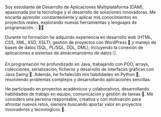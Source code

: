 

Soy estudiante de Desarrollo de Aplicaciones Multiplataforma (DAM), apasionada por la tecnología y el desarrollo de soluciones innovadoras. Me encanta aprender constantemente y aplicar mis conocimientos en proyectos reales, explorando nuevas herramientas y lenguajes de programación. 💡👩‍💻

Durante mi formación he adquirido experiencia en desarrollo web (HTML, CSS, XML, XSD, XSLT), gestión de proyectos con WordPress 📝 y manejo de bases de datos (SQL, PL/SQL, DDL, DML), incluyendo la conexión de aplicaciones a sistemas de almacenamiento de datos 🗄️.

En programación he profundizado en Java, trabajando con POO, arrays, colecciones, serialización, ficheros y desarrollo de interfaces gráficas con Java Swing 🎨. Además, he fortalecido mis habilidades en Python 🐍, resolviendo problemas complejos y desarrollando aplicaciones sencillas.

He participado en proyectos académicos y colaborativos, desarrollando habilidades de trabajo en equipo, comunicación y gestión de tareas 🤝. Me considero una persona responsable, creativa y con motivación para afrontar nuevos retos, siempre buscando aportar valor en proyectos innovadores y tecnológicos 🚀.
